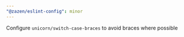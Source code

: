 ```yaml
---
"@zazen/eslint-config": minor
---
```


Configure `unicorn/switch-case-braces` to avoid braces where possible

